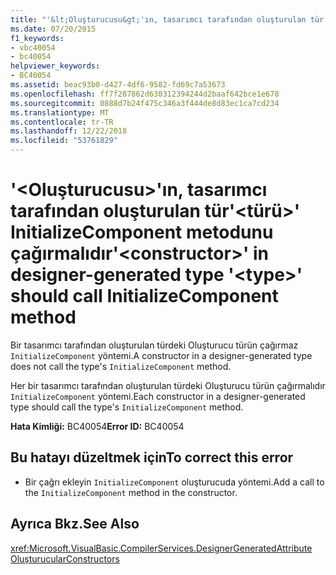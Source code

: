 ```yaml
---
title: "'&lt;Oluşturucusu&gt;'ın, tasarımcı tarafından oluşturulan tür'&lt;türü&gt;' InitializeComponent metodunu çağırmalıdır"
ms.date: 07/20/2015
f1_keywords:
- vbc40054
- bc40054
helpviewer_keywords:
- BC40054
ms.assetid: beac93b0-d427-4df6-9582-fd69c7a53673
ms.openlocfilehash: ff7f287862d630312394244d2baaf642bce1e678
ms.sourcegitcommit: 0888d7b24f475c346a3f444de8d83ec1ca7cd234
ms.translationtype: MT
ms.contentlocale: tr-TR
ms.lasthandoff: 12/22/2018
ms.locfileid: "53761829"
---
```

# <a name="ltconstructorgt-in-designer-generated-type-lttypegt-should-call-initializecomponent-method"></a><span data-ttu-id="627d1-102">'&lt;Oluşturucusu&gt;'ın, tasarımcı tarafından oluşturulan tür'&lt;türü&gt;' InitializeComponent metodunu çağırmalıdır</span><span class="sxs-lookup"><span data-stu-id="627d1-102">'&lt;constructor&gt;' in designer-generated type '&lt;type&gt;' should call InitializeComponent method</span></span>
<span data-ttu-id="627d1-103">Bir tasarımcı tarafından oluşturulan türdeki Oluşturucu türün çağırmaz `InitializeComponent` yöntemi.</span><span class="sxs-lookup"><span data-stu-id="627d1-103">A constructor in a designer-generated type does not call the type's `InitializeComponent` method.</span></span>  
  
 <span data-ttu-id="627d1-104">Her bir tasarımcı tarafından oluşturulan türdeki Oluşturucu türün çağırmalıdır `InitializeComponent` yöntemi.</span><span class="sxs-lookup"><span data-stu-id="627d1-104">Each constructor in a designer-generated type should call the type's `InitializeComponent` method.</span></span>  
  
 <span data-ttu-id="627d1-105">**Hata Kimliği:** BC40054</span><span class="sxs-lookup"><span data-stu-id="627d1-105">**Error ID:** BC40054</span></span>  
  
## <a name="to-correct-this-error"></a><span data-ttu-id="627d1-106">Bu hatayı düzeltmek için</span><span class="sxs-lookup"><span data-stu-id="627d1-106">To correct this error</span></span>  
  
-   <span data-ttu-id="627d1-107">Bir çağrı ekleyin `InitializeComponent` oluşturucuda yöntemi.</span><span class="sxs-lookup"><span data-stu-id="627d1-107">Add a call to the `InitializeComponent` method in the constructor.</span></span>  
  
## <a name="see-also"></a><span data-ttu-id="627d1-108">Ayrıca Bkz.</span><span class="sxs-lookup"><span data-stu-id="627d1-108">See Also</span></span>  
 <xref:Microsoft.VisualBasic.CompilerServices.DesignerGeneratedAttribute>  
 [<span data-ttu-id="627d1-109">Oluşturucular</span><span class="sxs-lookup"><span data-stu-id="627d1-109">Constructors</span></span>](~/docs/visual-basic/programming-guide/concepts/object-oriented-programming.md#constructors)
